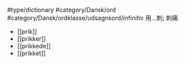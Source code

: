 #type/dictionary #category/Dansk/ord 
#category/Dansk/ordklasse/udsagnsord/infinitiv 用...刺; 刺痛
- [[prik]]
- [[prikker]]
- [[prikkede]]
- [[prikket]]